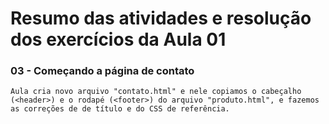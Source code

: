 # Resumo das atividades e resolução dos exercícios da Aula 01 #

### 03 - Começando a página de contato ###
    Aula cria novo arquivo "contato.html" e nele copiamos o cabeçalho (<header>) e o rodapé (<footer>) do arquivo "produto.html", e fazemos as correções de de título e do CSS de referência.